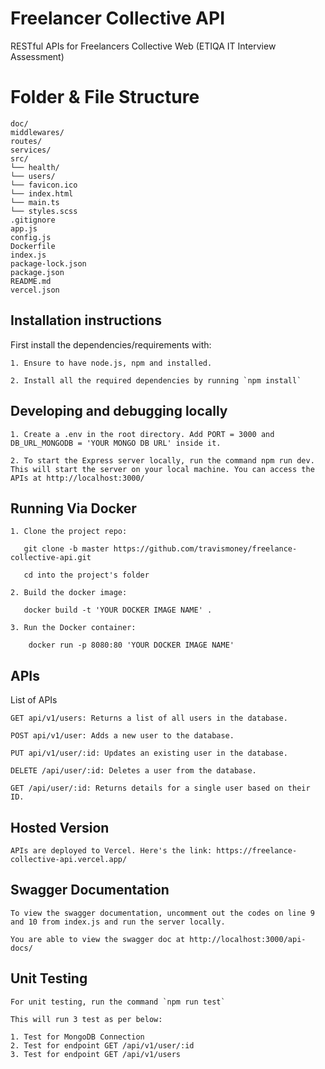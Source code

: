 # Freelancer Collective API

RESTful APIs for Freelancers Collective Web (ETIQA IT Interview Assessment)

# Folder & File Structure

```
doc/
middlewares/
routes/
services/
src/
└── health/
└── users/
└── favicon.ico
└── index.html
└── main.ts
└── styles.scss
.gitignore
app.js
config.js
Dockerfile
index.js
package-lock.json
package.json
README.md
vercel.json
```

## Installation instructions

First install the dependencies/requirements with:
```
1. Ensure to have node.js, npm and installed.

2. Install all the required dependencies by running `npm install`
```

## Developing and debugging locally
```
1. Create a .env in the root directory. Add PORT = 3000 and DB_URL_MONGODB = 'YOUR MONGO DB URL' inside it.

2. To start the Express server locally, run the command npm run dev. This will start the server on your local machine. You can access the APIs at http://localhost:3000/
```

## Running Via Docker
```
1. Clone the project repo:

   git clone -b master https://github.com/travismoney/freelance-collective-api.git

   cd into the project's folder

2. Build the docker image:

   docker build -t 'YOUR DOCKER IMAGE NAME' .

3. Run the Docker container:
    
    docker run -p 8080:80 'YOUR DOCKER IMAGE NAME'
```

## APIs
List of APIs
```
GET api/v1/users: Returns a list of all users in the database.

POST api/v1/user: Adds a new user to the database.

PUT api/v1/user/:id: Updates an existing user in the database.

DELETE /api/user/:id: Deletes a user from the database.

GET /api/user/:id: Returns details for a single user based on their ID.
```

## Hosted Version
```
APIs are deployed to Vercel. Here's the link: https://freelance-collective-api.vercel.app/
```

## Swagger Documentation
```
To view the swagger documentation, uncomment out the codes on line 9 and 10 from index.js and run the server locally. 

You are able to view the swagger doc at http://localhost:3000/api-docs/
```

## Unit Testing
```
For unit testing, run the command `npm run test` 

This will run 3 test as per below:

1. Test for MongoDB Connection
2. Test for endpoint GET /api/v1/user/:id 
3. Test for endpoint GET /api/v1/users
```